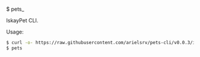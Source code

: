 $ pets_

IskayPet CLI.

Usage:

```bash
$ curl -o- https://raw.githubusercontent.com/arielsrv/pets-cli/v0.0.3/install.sh | bash
$ pets
```
